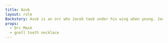 ```yaml
---
title: Azuk
layout: role
Backstory: Azuk is an orc who Jacob took under his wing when young. Jacob's wealth and influence lead to Azuk trusting Jacob with his life. Azuk was the first person to get on board with the idea of Gno More Gnolls and he is the most excited about it overall. Azuk isn't the smartest orc in the bunch, but what he lacks in brains, he makes up for in brawn. Azuk adores Jacob, and views him as a father figure. Jacob can do no wrong, according to Azuk.
props:
  - Orc Mask 
  - gnoll tooth necklace
---
```





